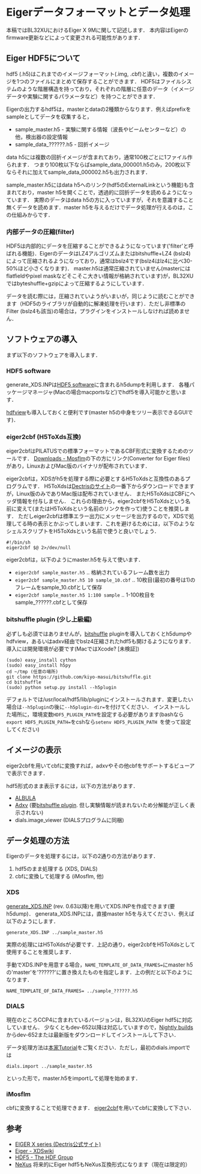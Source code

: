 # Eigerデータフォーマットとデータ処理

本稿ではBL32XUにおけるEiger X 9Mに関して記述します．
本内容はEigerのfirmware更新などによって変更される可能性があります．

## Eiger HDF5について

hdf5 (.h5)はこれまでのイメージフォーマット(.img, .cbf)と違い，複数のイメージを1つのファイルにまとめて保存することができます．
HDF5はファイルシステムのような階層構造を持っており，それぞれの階層に任意のデータ（イメージデータや実験に関するパラメータなど）を持つことができます．

Eigerの出力するhdf5は，masterとdataの2種類からなります．例えばprefixをsampleとしてデータを収集すると，

* sample_master.h5 - 実験に関する情報（波長やビームセンターなど）の他，検出器の設定情報
* sample_data_??????.h5 - 回折イメージ

data h5には複数の回折イメージが含まれており，通常100枚ごとに1ファイル作られます．
つまり100枚以下ならばsample_data_000001.h5のみ，200枚以下ならそれに加えてsample_data_000002.h5も出力されます．

sample_master.h5にはdata h5へのリンク(hdf5のExternalLinkという機能)も含まれており，master h5を開くことで，透過的に回折データを読めるようになっています．
実際のデータはdata h5の方に入っていますが，それを意識すること無くデータを読めます．master h5を与えるだけでデータ処理が行えるのは，この仕組みからです．

### 内部データの圧縮(filter)

HDF5は内部的にデータを圧縮することができるようになっています('filter'と呼ばれる機能)．EigerのデータはLZ4アルゴリズムまたはbitshuffle+LZ4 (bslz4)によって圧縮されるようになっており，通常はbslz4です(bslz4はlz4に比べ30-50%ほど小さくなります)．
master.h5は通常圧縮されていません(masterにはflatfieldやpixel maskなどそこそこ大きい情報が格納されています)が，BL32XUではbyteshuffle+gzipによって圧縮するようにしています．

データを読む際には，圧縮されていようがいまいが，同じように読むことができます（HDF5のライブラリが自動的に解凍処理を行います）．ただし非標準のFilter (bslz4も該当)の場合は，プラグインをインストールしなければ読めません．


## ソフトウェアの導入

まず以下のソフトウェアを導入します．

### HDF5 software
generate_XDS.INPは[HDF5 software](https://www.hdfgroup.org/HDF5/release/obtain5.html)に含まれるh5dumpを利用します．
各種パッケージマネージャ(Macの場合macportsなど)でhdf5を導入可能かと思います．

[hdfview](https://www.hdfgroup.org/products/java/release/download.html)も導入しておくと便利です(master h5の中身をツリー表示できるGUIです)．

### eiger2cbf (H5ToXds互換)
eiger2cbfはPILATUSでの標準フォーマットであるCBF形式に変換するためのツールです．
[Downloads - Mosflm](http://www.mrc-lmb.cam.ac.uk/harry/imosflm/ver721/downloads.html#Eiger2CBF)の下の方にリンク(Converter for Eiger files)があり，LinuxおよびMac版のバイナリが配布されています．

eiger2cbfは，XDSがh5を処理する際に必要とするH5ToXdsと互換性のあるプログラムです．
H5ToXdsは[Dectrisのサイト](https://www.dectris.com/EIGER_X_Features.html)の一番下からダウンロードできますが，Linux版のみでありMac版は配布されていません．
またH5ToXdsはCBFにヘッダ情報を付与しません．
これらの理由から，eiger2cbfをH5ToXdsという名前に変えて(またはH5ToXdsという名前のリンクを作って)使うことを推奨します．
ただしeiger2cbfは標準エラー出力にメッセージを出力するので，XDSで処理してる時の表示とかぶってしまいます．これを避けるためには，以下のようなシェルスクリプトをH5ToXdsという名前で使うと良いでしょう．
```
#!/bin/sh
eiger2cbf $@ 2>/dev/null
```

eiger2cbfは，以下のようにmaster.h5を与えて使います．

* `eiger2cbf sample_master.h5` .. 格納されているフレーム数を出力
* `eiger2cbf sample_master.h5 10 sample_10.cbf` .. 10枚目(最初の番号は1)のフレームをsample_10.cbfとして保存
* `eiger2cbf sample_master.h5 1:100 sample` .. 1-100枚目をsample_??????.cbfとして保存

### bitshuffle plugin (少し上級編)
必ずしも必須ではありませんが，[bitshuffle](https://github.com/kiyo-masui/bitshuffle) pluginを導入しておくとh5dumpやhdfview，あるいはadxv経由でbslz4圧縮されたhdf5も開けるようになります．
導入には開発環境が必要です(MacではXcode? [未検証])

```
(sudo) easy_install cython
(sudo) easy_install h5py
cd ~/tmp (任意の場所)
git clone https://github.com/kiyo-masui/bitshuffle.git
cd bitshuffle
(sudo) python setup.py install --h5plugin
```
デフォルトでは/usr/local/hdf5/lib/pluginにインストールされます．変更したい場合は`--h5plugin`の後に`--h5plugin-dir=`を付けてください．
インストールした場所に，環境変数`HDF5_PLUGIN_PATH`を設定する必要があります(bashなら`export HDF5_PLUGIN_PATH=`をcshなら`setenv HDF5_PLUGIN_PATH `を使って設定してください)


## イメージの表示
eiger2cbfを用いてcbfに変換すれば，adxvやその他cbfをサポートするビューアで表示できます．

hdf5形式のまま表示するには，以下の方法があります．

* [ALBULA](https://www.dectris.com/Albula_Overview.html)
* [Adxv](http://www.scripps.edu/tainer/arvai/adxv.html) (要[bitshuffle plugin](#bitshuffle-plugin-少し上級編). 但し実験情報が読まれないため分解能が正しく表示されない)
* dials.image_viewer (DIALSプログラムに同梱)


## データ処理の方法

Eigerのデータを処理するには，以下の2通りの方法があります．

1. hdf5のまま処理する (XDS, DIALS)
2. cbfに変換して処理する (iMosflm, 他)

### XDS

[generate_XDS.INP](http://strucbio.biologie.uni-konstanz.de/xdswiki/index.php/Generate_XDS.INP) (rev. 0.63以降)を用いてXDS.INPを作成できます(要h5dump)．
generata\_XDS.INPには，直接master h5を与えてください．例えば以下のようにします．
```
generate_XDS.INP ../sample_master.h5
```
実際の処理にはH5ToXdsが必要です．上記の通り，eiger2cbfをH5ToXdsとして使用することを推奨します．

手動でXDS.INPを用意する場合，`NAME_TEMPLATE_OF_DATA_FRAMES=`にmaster h5の'master'を'??????'に置き換えたものを指定します．上の例だと以下のようになります．
```
NAME_TEMPLATE_OF_DATA_FRAMES= ../sample_??????.h5
```

### DIALS

現在のところCCP4に含まれているバージョンは，BL32XUのEiger hdf5に対応していません．
少なくともdev-652以降は対応していますので，[Nightly builds](http://cci.lbl.gov/dials/installers/)からdev-652または最新版をダウンロードしてインストールして下さい．

データ処理方法は[本家Tutorial](http://dials.lbl.gov/documentation/tutorials/index.html)をご覧ください．ただし，最初のdials.importでは
```
dials.import ../sample_master.h5
```
といった形で，master.h5をimportして処理を始めます．

### iMosflm

cbfに変換することで処理できます．
[eiger2cbf](#eiger2cbf-h5toxds互換)を用いてcbfに変換して下さい．

## 参考
* [EIGER X series (Dectris公式サイト)](https://www.dectris.com/EIGER_X_Detectors.html#main_head_navigation)
* [Eiger - XDSwiki](http://strucbio.biologie.uni-konstanz.de/xdswiki/index.php/Eiger)
* [HDF5 - The HDF Group](https://www.hdfgroup.org/HDF5/)
* [NeXus](http://www.nexusformat.org/) 将来的にEiger hdf5もNeXus互換形式になります（現在は限定的）
